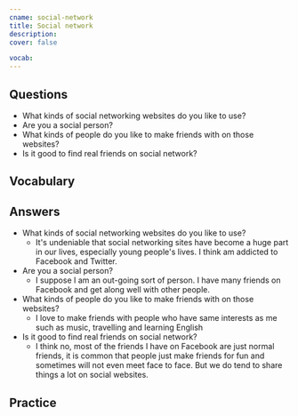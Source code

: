 ```yaml
---
cname: social-network
title: Social network
description: 
cover: false

vocab:
---
```

<banner></banner>

## Questions

- What kinds of social networking websites do you like to use?
- Are you a social person?
- What kinds of people do you like to make friends with on those websites?
- Is it good to find real friends on social network?

## Vocabulary

<vocab-box></vocab-box>

## Answers

- What kinds of social networking websites do you like to use?
  - It&#39;s undeniable that social networking sites have become a huge part in our lives, especially young people&#39;s lives. I think am addicted to Facebook and Twitter.
- Are you a social person?
  - I suppose I am an out-going sort of person. I have many friends on Facebook and get along well with other people.
- What kinds of people do you like to make friends with on those websites?
  - I love to make friends with people who have same interests as me such as music, travelling and learning English
- Is it good to find real friends on social network?
  - I think no, most of the friends I have on Facebook are just normal friends, it is common that people just make friends for fun and sometimes will not even meet face to face. But we do tend to share things a lot on social websites.

## Practice

<qrfooter></qrfooter>
